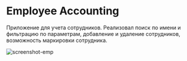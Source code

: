 # Employee Accounting 

Приложение для учета сотрудников. Реализовал поиск по
имени и фильтрацию по параметрам, добавление и удаление сотрудников,
возможность маркировки сотрудника.

![screenshot-emp](https://user-images.githubusercontent.com/63970557/171996811-4ad476f4-2ee1-4196-8722-122609c4cc5a.png)
